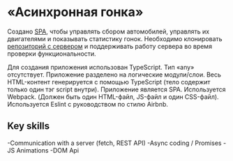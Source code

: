 # «Асинхронная гонка»
Создано [SPA](https://en.wikipedia.org/wiki/Single-page_application), чтобы управлять сбором автомобилей, управлять их двигателями и показывать статистику гонок.
Необходимо клонировать [репозиторий с сервером](https://github.com/jfilya/async-race-api) и поддерживать работу сервера во время проверки функциональности.

Для создания приложения использован TypeScript. Тип «any» отсутствует.
Приложение разделено на логические модули/слои.
Весь HTML-контент генерируется с помощью TypeScript (тело содержит только один тэг script внутри).
Приложение является SPA.
Используется Webpack. (Должен быть один HTML-файл, JS-файл и один CSS-файл).
Используется Eslint с руководством по стилю Airbnb.

## Key skills
  -Сommunication with a server (fetch, REST API)
  -Async coding / Promises
  -JS Animations
  -DOM Api
